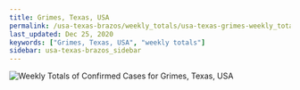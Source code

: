 ```yaml
---
title: Grimes, Texas, USA
permalink: /usa-texas-brazos/weekly_totals/usa-texas-grimes-weekly_totals.html
last_updated: Dec 25, 2020
keywords: ["Grimes, Texas, USA", "weekly totals"]
sidebar: usa-texas-brazos_sidebar
---
```


![Weekly Totals of Confirmed Cases for Grimes, Texas, USA](/covid_tracker/images/graphs/usa-texas-grimes-weekly_totals_graph.png)
